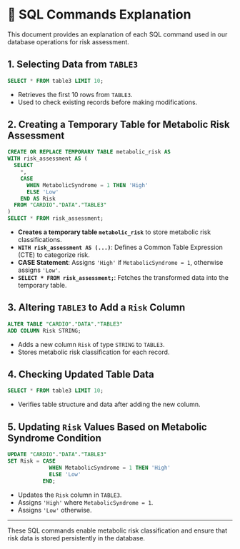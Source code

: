 # 📌 SQL Commands Explanation

This document provides an explanation of each SQL command used in our database operations for risk assessment.

## 1. Selecting Data from `TABLE3`
```sql
SELECT * FROM table3 LIMIT 10;
```
- Retrieves the first 10 rows from `TABLE3`.
- Used to check existing records before making modifications.

## 2. Creating a Temporary Table for Metabolic Risk Assessment
```sql
CREATE OR REPLACE TEMPORARY TABLE metabolic_risk AS
WITH risk_assessment AS (
  SELECT
    *,
    CASE
      WHEN MetabolicSyndrome = 1 THEN 'High'
      ELSE 'Low'
    END AS Risk
  FROM "CARDIO"."DATA"."TABLE3"
)
SELECT * FROM risk_assessment;
```
- **Creates a temporary table `metabolic_risk`** to store metabolic risk classifications.
- **`WITH risk_assessment AS (...)`**: Defines a Common Table Expression (CTE) to categorize risk.
- **CASE Statement**: Assigns `'High'` if `MetabolicSyndrome = 1`, otherwise assigns `'Low'`.
- **`SELECT * FROM risk_assessment;`**: Fetches the transformed data into the temporary table.

## 3. Altering `TABLE3` to Add a `Risk` Column
```sql
ALTER TABLE "CARDIO"."DATA"."TABLE3"
ADD COLUMN Risk STRING;
```
- Adds a new column `Risk` of type `STRING` to `TABLE3`.
- Stores metabolic risk classification for each record.

## 4. Checking Updated Table Data
```sql
SELECT * FROM table3 LIMIT 10;
```
- Verifies table structure and data after adding the new column.

## 5. Updating `Risk` Values Based on Metabolic Syndrome Condition
```sql
UPDATE "CARDIO"."DATA"."TABLE3"
SET Risk = CASE
             WHEN MetabolicSyndrome = 1 THEN 'High'
             ELSE 'Low'
           END;
```
- Updates the `Risk` column in `TABLE3`.
- Assigns `'High'` where `MetabolicSyndrome = 1`.
- Assigns `'Low'` otherwise.

---
These SQL commands enable metabolic risk classification and ensure that risk data is stored persistently in the database.

